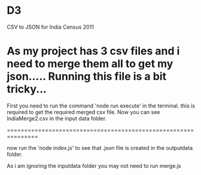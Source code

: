 # D3
CSV to JSON for India Census 2011

As my project has 3 csv files and i need to merge them all to get my json.....
Running this file is a bit tricky...
==============================================================

First you need to run the command 'node run execute' in the terminal.
this is required to get the required merged csv file.
Now you can see IndiaMerge2.csv in the input data folder.

===============================================================

now run the 'node index.js' to see that .json file is created in the outputdata folder.

As i am ignoring the inputdata folder you may not need to run merge.js 